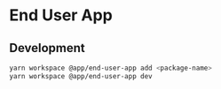 # End User App

## Development

```sh
yarn workspace @app/end-user-app add <package-name>
yarn workspace @app/end-user-app dev
```